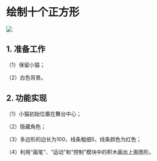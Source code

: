 # 绘制十个正方形

![](https://img-blog.csdnimg.cn/20210218005600839.png)
 
## 1. 准备工作

（1）保留小猫；

（2）白色背景。

## 2. 功能实现

（1）小猫初始位置在舞台中心；

（2）隐藏角色；

（3）多边形的边长为100，线条粗细5，线条颜色为红色；

（4）利用“画笔”、“运动”和“控制”模块中的积木画出上面图形。